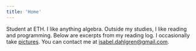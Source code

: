 ```yaml
---
title: 'Home'
---
```

Student at ETH. I like anything algebra. Outside my studies, I like reading and programming. Below are excerpts from my reading log. I occasionally take [pictures](https://isabeldahlgren.netlify.app). You can contact me at [isabel.dahlgren@gmail.com](mailto:isabel.dahlgren@gmail.com).
